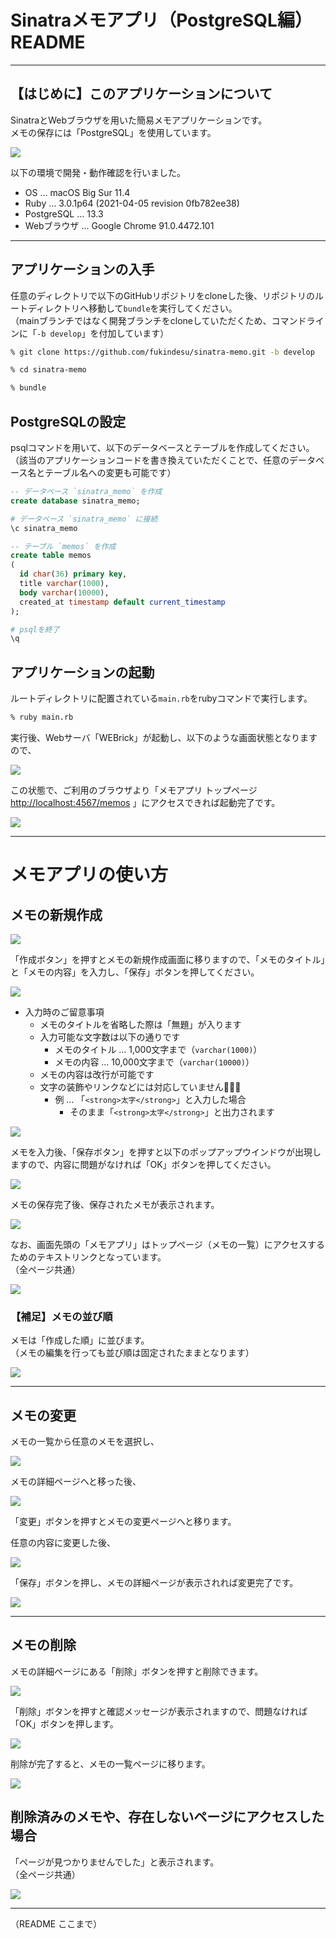 # Sinatraメモアプリ（PostgreSQL編） README

---

## 【はじめに】このアプリケーションについて

SinatraとWebブラウザを用いた簡易メモアプリケーションです。  
メモの保存には「PostgreSQL」を使用しています。

![](https://i.gyazo.com/188f07aa7786ed31b098459ea99a607f.png)

以下の環境で開発・動作確認を行いました。

- OS … macOS Big Sur 11.4
- Ruby … 3.0.1p64 (2021-04-05 revision 0fb782ee38)
- PostgreSQL … 13.3
- Webブラウザ … Google Chrome 91.0.4472.101

---

## アプリケーションの入手

任意のディレクトリで以下のGitHubリポジトリをcloneした後、リポジトリのルートディレクトリへ移動して`bundle`を実行してください。  
（mainブランチではなく開発ブランチをcloneしていただくため、コマンドラインに「`-b develop`」を付加しています）

```bash
% git clone https://github.com/fukindesu/sinatra-memo.git -b develop

% cd sinatra-memo

% bundle
```

## PostgreSQLの設定

psqlコマンドを用いて、以下のデータベースとテーブルを作成してください。  
（該当のアプリケーションコードを書き換えていただくことで、任意のデータベース名とテーブル名への変更も可能です）

```sql
-- データベース `sinatra_memo` を作成
create database sinatra_memo;
```

```bash
# データベース `sinatra_memo` に接続
\c sinatra_memo
```

```sql
-- テーブル `memos` を作成
create table memos
(
  id char(36) primary key,
  title varchar(1000),
  body varchar(10000),
  created_at timestamp default current_timestamp
);
```

```bash
# psqlを終了
\q
```

## アプリケーションの起動

ルートディレクトリに配置されている`main.rb`をrubyコマンドで実行します。

```bash
% ruby main.rb
```

実行後、Webサーバ「WEBrick」が起動し、以下のような画面状態となりますので、

![](https://i.gyazo.com/b9b11b499da93f3428bc474cd8ca2c1b.png)

この状態で、ご利用のブラウザより「メモアプリ トップページ <http://localhost:4567/memos> 」にアクセスできれば起動完了です。

![](https://i.gyazo.com/6ce343b954086f71bb0784f3bc79be37.png)

---

# メモアプリの使い方

## メモの新規作成

![](https://i.gyazo.com/94fd5fd0c43e47b5d069fa124e9d5a72.png)

「作成ボタン」を押すとメモの新規作成画面に移りますので、「メモのタイトル」と「メモの内容」を入力し、「保存」ボタンを押してください。

![](https://i.gyazo.com/eb91af5c0c54f10fcd1618d90cdcc882.png)

- 入力時のご留意事項
  - メモのタイトルを省略した際は「無題」が入ります
  - 入力可能な文字数は以下の通りです
    - メモのタイトル … 1,000文字まで（`varchar(1000)`）
    - メモの内容 … 10,000文字まで（`varchar(10000)`）
  - メモの内容は改行が可能です
  - 文字の装飾やリンクなどには対応していません🙇🏻‍♂️
    - 例 … 「`<strong>太字</strong>`」と入力した場合
      - そのまま「`<strong>太字</strong>`」と出力されます

![](https://i.gyazo.com/a189b8dc10939cff8008abccea74dac9.png)

メモを入力後、「保存ボタン」を押すと以下のポップアップウインドウが出現しますので、内容に問題がなければ「OK」ボタンを押してください。

![](https://i.gyazo.com/cc82142c2dbfa09156670deeebcd79af.png)

メモの保存完了後、保存されたメモが表示されます。

![](https://i.gyazo.com/29c2555f0a70e56d82ed6d13e564141a.png)

なお、画面先頭の「メモアプリ」はトップページ（メモの一覧）にアクセスするためのテキストリンクとなっています。  
（全ページ共通）

![](https://i.gyazo.com/c1ae485d84528f31369322577ebccf61.png)

### 【補足】メモの並び順

メモは「作成した順」に並びます。  
（メモの編集を行っても並び順は固定されたままとなります）

![](https://i.gyazo.com/9c6162c249a728758d0cfd77fec2e796.png)

---

## メモの変更

メモの一覧から任意のメモを選択し、

![](https://i.gyazo.com/fec9cc96c4787fefac56f27374b5120e.png)

メモの詳細ページへと移った後、

![](https://i.gyazo.com/83ed8683c1a8fa8f119c928a69e12a2e.png)

「変更」ボタンを押すとメモの変更ページへと移ります。

任意の内容に変更した後、

![](https://i.gyazo.com/e1bc94f5762855e0fa97a9ca413d7c90.png)

「保存」ボタンを押し、メモの詳細ページが表示されれば変更完了です。



![](https://i.gyazo.com/cd114941a51890ae3371d50e7d59d28c.png)

---

## メモの削除

メモの詳細ページにある「削除」ボタンを押すと削除できます。

![](https://i.gyazo.com/8e6cb669f2c2710ea673e2c00ba256e4.png)

「削除」ボタンを押すと確認メッセージが表示されますので、問題なければ「OK」ボタンを押します。

![](https://i.gyazo.com/16915b3f3818d2c98b678f2a8fcc4e52.png)

削除が完了すると、メモの一覧ページに移ります。

![](https://i.gyazo.com/e13792de3d7a73787683b776659e801d.png)

## 削除済みのメモや、存在しないページにアクセスした場合

「ページが見つかりませんでした」と表示されます。  
（全ページ共通）

![](https://i.gyazo.com/54da41ed5a505f130dbcde81f2cf02cf.png)

---

（README ここまで）
